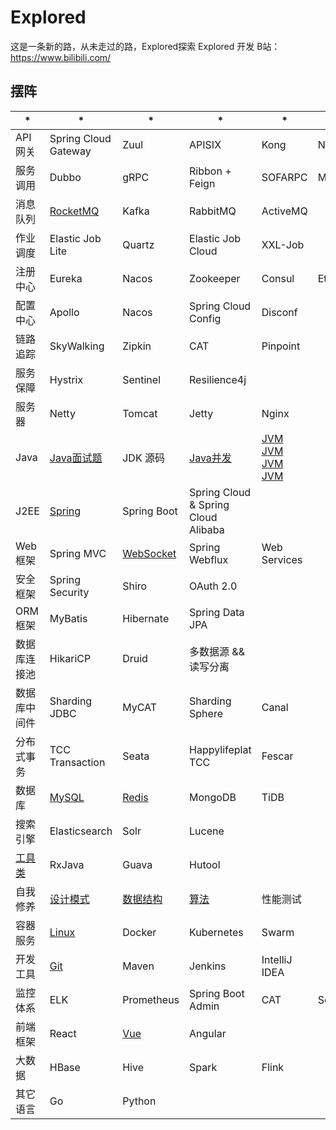 
# Explored
这是一条新的路，从未走过的路，Explored探索  Explored 开发
B站：https://www.bilibili.com/





## 摆阵



| *                        | *                              | *                                | *                                   | *                                                            | *      | *    |
| ------------------------ | ------------------------------ | -------------------------------- | ----------------------------------- | ------------------------------------------------------------ | ------ | ---- |
| API 网关                 | Spring Cloud Gateway           | Zuul                             | APISIX                              | Kong                                                         | Nginx  | Soul |
| 服务调用                 | Dubbo                          | gRPC                             | Ribbon + Feign                      | SOFARPC                                                      | Motan  |      |
| 消息队列                 | [RocketMQ](/guide/RocketMQ.md) | Kafka                            | RabbitMQ                            | ActiveMQ                                                     |        |      |
| 作业调度                 | Elastic Job Lite               | Quartz                           | Elastic Job Cloud                   | XXL-Job                                                      |        |      |
| 注册中心                 | Eureka                         | Nacos                            | Zookeeper                           | Consul                                                       | Etcd   |      |
| 配置中心                 | Apollo                         | Nacos                            | Spring Cloud Config                 | Disconf                                                      |        |      |
| 链路追踪                 | SkyWalking                     | Zipkin                           | CAT                                 | Pinpoint                                                     |        |      |
| 服务保障                 | Hystrix                        | Sentinel                         | Resilience4j                        |                                                              |        |      |
| 服务器                   | Netty                          | Tomcat                           | Jetty                               | Nginx                                                        |        |      |
| Java                     | [Java面试题](/guide/面试.md)   | JDK 源码                         | [Java并发](/guide/Java并发.md)      | [JVM](/guide/JVM.md) <br/>[JVM ](/guide/JVM笔记（一）.md) <br/>[JVM](/guide/JVM笔记（二）.md)  <br/>[JVM](/guide/JVM笔记（三）.md) |        |      |
| J2EE                     | [Spring](/guide/Spring.md)     | Spring Boot                      | Spring Cloud & Spring Cloud Alibaba |                                                              |        |      |
| Web 框架                 | Spring MVC                     | [WebSocket](/guide/WebSocket.md) | Spring Webflux                      | Web Services                                                 |        |      |
| 安全框架                 | Spring Security                | Shiro                            | OAuth 2.0                           |                                                              |        |      |
| ORM 框架                 | MyBatis                        | Hibernate                        | Spring Data JPA                     |                                                              |        |      |
| 数据库连接池             | HikariCP                       | Druid                            | 多数据源 && 读写分离                |                                                              |        |      |
| 数据库中间件             | Sharding JDBC                  | MyCAT                            | Sharding Sphere                     | Canal                                                        |        |      |
| 分布式事务               | TCC Transaction                | Seata                            | Happylifeplat TCC                   | Fescar                                                       |        |      |
| 数据库                   | [MySQL](guide/Mysql.md)        | [Redis](guide/Redis.md)          | MongoDB                             | TiDB                                                         |        |      |
| 搜索引擎                 | Elasticsearch                  | Solr                             | Lucene                              |                                                              |        |      |
| [工具类](/guide/工具.md) | RxJava                         | Guava                            | Hutool                              |                                                              |        |      |
| 自我修养                 | [设计模式](/guide/设计模式.md) | [数据结构](/guide/数据结构.md)   | [算法](/guide/算法.md)              | 性能测试                                                     |        |      |
| 容器服务                 | [Linux](/guide/Linux.md)       | Docker                           | Kubernetes                          | Swarm                                                        |        |      |
| 开发工具                 | [Git](/guide/Git.md)           | Maven                            | Jenkins                             | IntelliJ IDEA                                                |        |      |
| 监控体系                 | ELK                            | Prometheus                       | Spring Boot Admin                   | CAT                                                          | Sentry |      |
| 前端框架                 | React                          | [Vue](/guide/Vue.md)             | Angular                             |                                                              |        |      |
| 大数据                   | HBase                          | Hive                             | Spark                               | Flink                                                        |        |      |
| 其它语言                 | Go                             | Python                           |                                     |                                                              |        |      |











 

